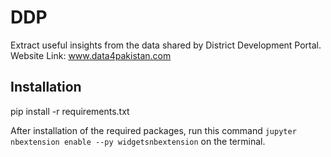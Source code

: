 # DDP
Extract useful insights from the data shared by District Development Portal.  
Website Link: www.data4pakistan.com

## Installation
pip install -r requirements.txt

After installation of the required packages, run this command ``` jupyter nbextension enable --py widgetsnbextension ``` on the terminal.
 